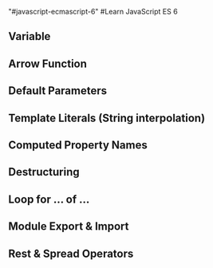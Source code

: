 "#javascript-ecmascript-6"
#Learn JavaScript ES 6

## Variable
## Arrow Function
## Default Parameters
## Template Literals (String interpolation)
## Computed Property Names
## Destructuring
## Loop for ... of ...
## Module Export & Import
## Rest & Spread Operators